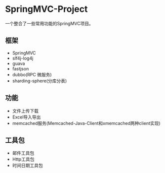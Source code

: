 # SpringMVC-Project

一个整合了一些常用功能的SpringMVC项目。

## 框架

- SpringMVC
- slf4j-log4j
- guava
- fastjson
- dubbo(RPC 微服务)
- sharding-sphere(分库分表)

## 功能

- 文件上传下载
- Excel导入导出
- memcached服务(Memcached-Java-Client和xmemcached两种client实现)

## 工具包

- 邮件工具包
- Http工具包
- 时间日期工具包
